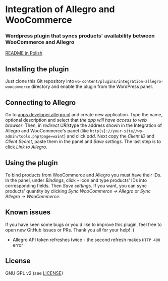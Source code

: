 # Integration of Allegro and WooCommerce
### Wordpress plugin that syncs products' availability between WooCommerce and Allegro

[README in Polish](README.pl-PL.md)

## Installing the plugin
Just clone this Git repository into `wp-content/plugins/integration-allegro-woocommerce` directory and enable the plugin from the WordPress panel.

## Connecting to Allegro
Go to [apps.developer.allegro.pl](https://apps.developer.allegro.pl/) and create new application. Type the name, optional description and select that *the app will have access to web browser*. Then, in *redirect URIs*type the address shown in the Integration of Allegro and WooCommerce's panel (like `http[s]://your-site//wp-admin/tools.php?page=waint`) and click *add*. Next copy the *Client ID* and *Client Secret*, paste them in the panel and *Save settings*. The last step is to click *Link to Allegro*.

## Using the plugin
To bind products from WooCommerce and Allegro you must have their IDs. In the panel, under *Bindings*, click `+` icon and type products' IDs into corresponding fields. Then *Save settings*. If you want, you can sync products' quantity by clicking *Sync WooCommerce -> Allegro* or *Sync Allegro -> WooCommerce*.

## Known issues
If you have seen some bugs or you'd like to improve this plugin, feel free to open new GitHub Issues or PRs. Thank you all for your help! :)

- Allegro API token refreshes twice - the second refresh makes `HTTP 400` error

## License
GNU GPL v2 (see [LICENSE](LICENSE))
